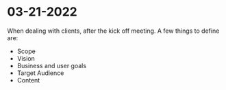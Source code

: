 # 03-21-2022

 When dealing with clients, after the kick off meeting. A few things to define are:

- Scope
- Vision
- Business and user goals
- Target Audience
- Content
